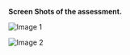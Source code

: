 **Screen Shots of the assessment.**

![Image 1](https://github.com/user-attachments/assets/9b4c494a-bb64-405c-9e11-5ba025fa1a8e)


![Image 2](https://github.com/user-attachments/assets/b9d76446-b59c-4d35-8bb3-2dd82ab988a8)
